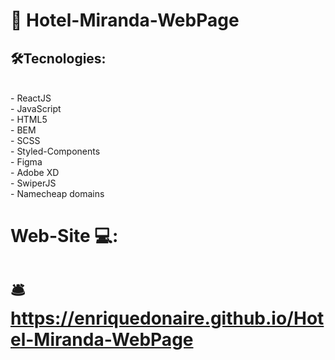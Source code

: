 # 🏨 Hotel-Miranda-WebPage 
##   🛠️Tecnologies: 
<br/>
- ReactJS <br/>
- JavaScript <br/>
- HTML5 <br/>
- BEM <br/>
- SCSS <br/>
- Styled-Components <br/>
- Figma <br/>
- Adobe XD <br/>
- SwiperJS <br/>
- Namecheap domains
<br/>

#   Web-Site 💻: 

# 🛎️ https://enriquedonaire.github.io/Hotel-Miranda-WebPage

                                                                                                                                        
